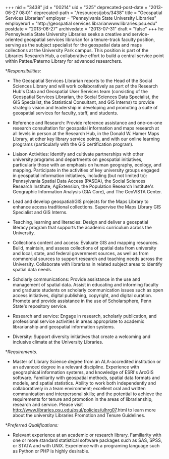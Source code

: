 +++
nid = "3438"
jid = "00214"
uid = "325"
deprecated-post-date = "2013-06-27 08:01"
deprecated-path = "/resources/jobs/3438"
title = "Geospatial Services Librarian"
employer = "Pennsylvania State University Libraries"
employerurl = "http://geospatial services librarianwww.libraries.psu.edu"
postdate = "2013-06-27"
archivedate = "2013-07-31"
draft = "false"
+++
he Pennsylvania State University Libraries seeks a creative and
service-oriented geospatial services librarian for a tenure-track
faculty position, serving as the subject specialist for the geospatial
data and maps collections at the University Park campus. This position
is part of the Libraries Research Hub, a collaborative effort to build a
central service point within Pattee/Paterno Library for advanced
researchers.

**Responsibilities:*
-  The Geospatial Services Librarian reports to the
Head of the Social Sciences Library and will work collaboratively as
part of the Research Hub's Data and Geospatial User Services team
(consisting of the Geospatial Services Librarian, the Social Sciences
Data Specialist, the GIS Specialist, the Statistical Consultant, and GIS
Interns) to provide strategic vision and leadership in developing and
promoting a suite of geospatial services for faculty, staff, and
students.

-   Reference and Research: Provide reference assistance and one-on-one
    research consultation for geospatial information and maps research
    at all levels in person at the Research Hub, in the Donald W. Hamer
    Maps Library, at other key library service points, and with our
    online learning programs (particularly with the GIS certification
    program).
-   Liaison Activities: Identify and cultivate partnerships with other
    university programs and departments on geospatial initiatives,
    particularly those with an emphasis on human geography, ecology, and
    mapping. Participate in the activities of key university groups
    engaged in geospatial information initiatives, including (but not
    limited to): Pennsylvania Spatial Data Access (PASDA), the Social
    Sciences Research Institute, AgExtension, the Population Research
    Institute's Geographic Information Analysis (GIA Core), and The
    GeoVISTA Center.
-   Lead and develop geospatial/GIS projects for the Maps Library to
    enhance access traditional collections. Supervise the Maps Library
    GIS Specialist and GIS Interns.
-   Teaching, learning and literacies: Design and deliver a geospatial
    literacy program that supports the academic curriculum across the
    University.
-   Collections content and access: Evaluate GIS and mapping resources.
    Build, maintain, and assess collections of spatial data from
    university and local, state, and federal government sources, as well
    as from commercial sources to support research and teaching needs
    across the University. Collaborate with librarians in related
    subject areas to identify spatial data needs.
-   Scholarly communications: Provide assistance in the use and
    management of spatial data. Assist in educating and informing
    faculty and graduate students on scholarly communication issues such
    as open access initiatives, digital publishing, copyright, and
    digital curation. Promote and provide assistance in the use of
    Scholarsphere, Penn State's repository service.
-   Research and service: Engage in research, scholarly publication, and
    professional service activities in areas appropriate to academic
    librarianship and geospatial information systems.
-   Diversity: Support diversity initiatives that create a welcoming and
    inclusive climate at the University Libraries.
  
**Requirements.*
-  Master of Library Science degree from an
ALA-accredited institution or an advanced degree in a relevant
discipline. Experience with geographical information systems, and
knowledge of ESRI's ArcGIS software. Familiarity with geospatial
methods, spatial data formats and models, and spatial statistics.
Ability to work both independently and collaboratively in a team
environment; excellent oral and written communication and interpersonal
skills; and the potential to achieve the requirements for tenure and
promotion in the areas of librarianship, research and service. Please
visit <http://www.libraries.psu.edu/psul/policies/ulhrg07>.html to learn
more about the university Libraries Promotion and Tenure Guidelines.

**Preferred Qualifications:*
-  Relevant experience at an academic or
research library. Familiarity with one or more standard statistical
software packages such as SAS, SPSS, or STATA and with UNIX. Experience
with a programing language such as Python or PHP is highly desirable.
